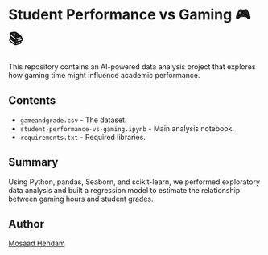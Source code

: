 # Student Performance vs Gaming 🎮📚

This repository contains an AI-powered data analysis project that explores how gaming time might influence academic performance.

## Contents
- `gameandgrade.csv` - The dataset.
- `student-performance-vs-gaming.ipynb` - Main analysis notebook.
- `requirements.txt` - Required libraries.

## Summary
Using Python, pandas, Seaborn, and scikit-learn, we performed exploratory data analysis and built a regression model to estimate the relationship between gaming hours and student grades.

## Author
[Mosaad Hendam](https://github.com/Mosaad2010-star)
